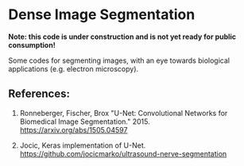 # Dense Image Segmentation

**Note: this code is under construction and is not yet ready for public consumption!**

Some codes for segmenting images, with an eye towards biological applications (e.g. electron microscopy).

## References:
1.  Ronneberger, Fischer, Brox "U-Net: Convolutional Networks for Biomedical Image Segmentation." 2015. https://arxiv.org/abs/1505.04597 

2.  Jocic, Keras implementation of U-Net. https://github.com/jocicmarko/ultrasound-nerve-segmentation
